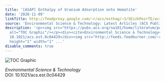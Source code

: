 ```yaml
---
title: '[ASAP] Enthalpy of Uranium Adsorption onto Hematite'
date: '2020-11-09'
linkTitle: http://feedproxy.google.com/~r/acs/esthag/~3/SEzzkPezrTE/acs.est.0c04429
source: 'Environmental Science & Technology: Latest Articles (ACS Publications)'
description: '<p><img src="https://pubs.acs.org/na101/home/literatum/publisher/achs/journals/content/esthag/0/esthag.ahead-of-print/acs.est.0c04429/20201109/images/medium/es0c04429_0007.gif"
  alt="TOC Graphic"/></p><div><cite>Environmental Science & Technology</cite></div><div>DOI:
  10.1021/acs.est.0c04429</div><img src="http://feeds.feedburner.com/~r/acs/esthag/~4/SEzzkPezrTE"
  height="1" width="1" ...'
disable_comments: true
---
```

<p><img src="https://pubs.acs.org/na101/home/literatum/publisher/achs/journals/content/esthag/0/esthag.ahead-of-print/acs.est.0c04429/20201109/images/medium/es0c04429_0007.gif" alt="TOC Graphic"/></p><div><cite>Environmental Science & Technology</cite></div><div>DOI: 10.1021/acs.est.0c04429</div><img src="http://feeds.feedburner.com/~r/acs/esthag/~4/SEzzkPezrTE" height="1" width="1" ...